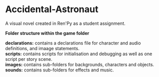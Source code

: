 # Accidental-Astronaut
A visual novel created in Ren'Py as a student assignment.

**Folder structure within the game folder**  

**declarations:** contains a declarations file for character and audio definitions, and imaage statements.  
**scripts:** contains scripts for initialisation and debugging as well as one script per story scene.  
**images:** contains sub-folders for backgrounds, characters and objects.  
**sounds:** contains sub-folders for effects and music.





